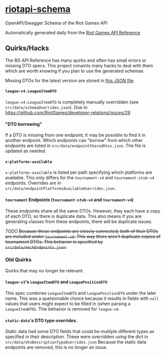 # [riotapi-schema](http://www.mingweisamuel.com/riotapi-schema/tool/)

OpenAPI/Swagger Schema of the Riot Games API

Automatically generated daily from the [Riot Games API Reference](https://developer.riotgames.com/api-methods/)

## Quirks/Hacks

The RG API Reference has many quirks and often has small errors or missing
DTO specs. This project conaints many hacks to deal with them which are worth
knowing if you plan to use the generated schemas.

Missing DTOs for the latest version are stored in [this JSON file](http://www.mingweisamuel.com/riotapi-schema/missing.json).

#### `league-v4.LeagueItemDTO`

`league-v4.LeagueItemDTO` is completely manually overridden (see `src/data/schemaOverrides.json`).
Due to https://github.com/RiotGames/developer-relations/issues/29

#### "DTO borrowing"

If a DTO is missing from one endpoint, it may be possible to find it in another
endpoint. Which endpoints can "borrow" from which other endpoints are listed in
`src/data/endpointSharedDtos.json`. The file is updated as needed.

#### `x-platforms-available`

`x-platforms-available` is listed per path specifying which platforms are
available. This only differs for the `tournament-v4` and `tournament-stub-v4`
endpoints. Overrides are in `src/data/endpointPlatformsAvailableOverrides.json`.

#### `tournament` Endpoints (`tournament-stub-v4` and `tournament-v4`)

These endpoints share all the same DTOs. However, they each have a copy of each
DTO, so there is duplicate data. This also means if you are generating classes
from these endpoints, there will be duplicate issues.

*TODO* ~~Because these endpoints are closely connected, both of their DTOs
are included under `tournament-v4`. This way there aren't duplicate copies of
tournament DTOs. This behavior is specified by `src/data/mockEndpoints.json`.~~

### Old Quirks

Quirks that may no longer be relevant.

#### `league-v3`'s `LeagueItemDTO` and `LeaguePositionDTO`

This spec combines `LeagueItemDTO` and `LeaguePositionDTO` under the later name.
This was a quetsionable choice because it results in fields with `null` values
that users might expect to be filled in (when parsing a `LeagueItemDTO`).
This behavior is removed for `league-v4`.

#### `static-data`'s DTO type overrides.

Static data had some DTO fields that could
be multiple different types as specified in their description. These were
overridden using the dict in `src/data/dtoDescriptionTypeOverrides.json`
Because the static data endpoints are removed, this is no longer an issue.
